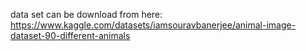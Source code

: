 data set can be download from here:
https://www.kaggle.com/datasets/iamsouravbanerjee/animal-image-dataset-90-different-animals
